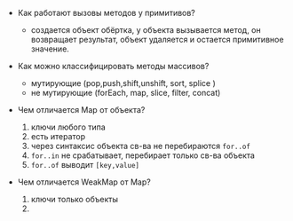 - Как работают вызовы методов у примитивов?

  - создается объект обёртка, у объекта вызывается метод, он возвращает результат, объект удаляется и остается примитивное значение.

- Как можно классифицировать методы массивов?

  - мутирующие (pop,push,shift,unshift, sort, splice )
  - не мутирующие (forEach, map, slice, filter, concat)

- Чем отличается Map от объекта?

  1.  ключи любого типа
  2.  есть итератор
  3.  через синтаксис объекта св-ва не перебираются `for..of`
  4.  `for..in` не срабатывает, перебирает только св-ва объекта
  5.  `for..of` выводит `[key,value]`

- Чем отличается WeakMap от Map?

  1. ключи только объекты
  2.
